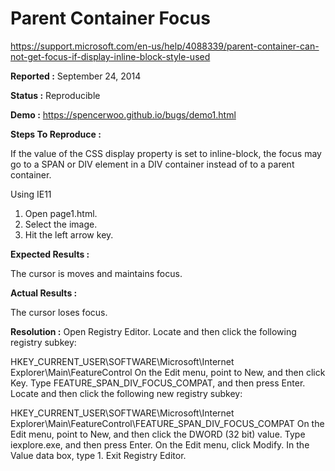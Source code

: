 # Parent Container Focus

https://support.microsoft.com/en-us/help/4088339/parent-container-can-not-get-focus-if-display-inline-block-style-used

**Reported :** September 24, 2014

**Status :** Reproducible

**Demo :** https://spencerwoo.github.io/bugs/demo1.html

**Steps To Reproduce :** 

If the value of the CSS display property is set to inline-block, the focus may go to a SPAN or DIV element in a DIV container instead of to a parent container.

Using IE11

 1. Open page1.html.
 2. Select the image.
 3. Hit the left arrow key.

**Expected Results :** 

The cursor is moves and maintains focus.

**Actual Results :** 

The cursor loses focus.

**Resolution :**
Open Registry Editor.
Locate and then click the following registry subkey:

HKEY_CURRENT_USER\SOFTWARE\Microsoft\Internet Explorer\Main\FeatureControl
On the Edit menu, point to New, and then click Key.
Type FEATURE_SPAN_DIV_FOCUS_COMPAT, and then press Enter.
Locate and then click the following new registry subkey:

HKEY_CURRENT_USER\SOFTWARE\Microsoft\Internet Explorer\Main\FeatureControl\FEATURE_SPAN_DIV_FOCUS_COMPAT
On the Edit menu, point to New, and then click the DWORD (32 bit) value.
Type iexplore.exe, and then press Enter.
On the Edit menu, click Modify.
In the Value data box, type 1.
Exit Registry Editor.
